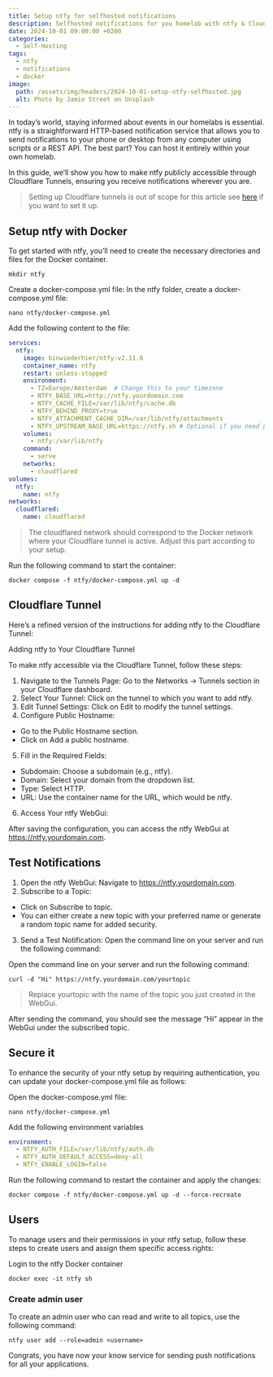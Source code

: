 ```yaml
---
title: Setup ntfy for selfhosted notifications
description: Selfhosted notifications for you homelab with ntfy & Cloudflare.
date: 2024-10-01 09:00:00 +0200
categories:
  - Self-Hosting
tags:
  - ntfy
  - notifications
  - docker
image:
  path: /assets/img/headers/2024-10-01-setup-ntfy-selfhosted.jpg
  alt: Photo by Jamie Street on Unsplash
---
```

In today’s world, staying informed about events in our homelabs is essential. ntfy is a straightforward HTTP-based notification service that allows you to send notifications to your phone or desktop from any computer using scripts or a REST API. The best part? You can host it entirely within your own homelab.

In this guide, we’ll show you how to make ntfy publicly accessible through Cloudflare Tunnels, ensuring you receive notifications wherever you are.

> Setting up Cloudflare tunnels is out of scope for this article see [here](https://medium.com/@svenvanginkel/self-hosting-securely-with-cloudflare-zero-trust-tunnels-0a9169378f78) if you want to set it up.

## Setup ntfy with Docker

To get started with ntfy, you’ll need to create the necessary directories and files for the Docker container.

```shell
mkdir ntfy
```
Create a docker-compose.yml file:
In the ntfy folder, create a docker-compose.yml file:

```shell
nano ntfy/docker-compose.yml
```
Add the following content to the file:
```yaml
services:
  ntfy:
    image: binwiederhier/ntfy:v2.11.0
    container_name: ntfy
    restart: unless-stopped
    environment:
      - TZ=Europe/Amsterdam  # Change this to your timezone
      - NTFY_BASE_URL=http://ntfy.yourdomain.com
      - NTFY_CACHE_FILE=/var/lib/ntfy/cache.db
      - NTFY_BEHIND_PROXY=true
      - NTFY_ATTACHMENT_CACHE_DIR=/var/lib/ntfy/attachments
      - NTFY_UPSTREAM_BASE_URL=https://ntfy.sh # Optional if you need push notifications on iOS
    volumes:
      - ntfy:/var/lib/ntfy
    command:
      - serve
    networks:
      - cloudflared
volumes:
  ntfy:
    name: ntfy
networks:
  cloudflared:
    name: cloudflared
```

> The cloudflared network should correspond to the Docker network where your Cloudflare tunnel is active. Adjust this part according to your setup.

Run the following command to start the container:

```
docker compose -f ntfy/docker-compose.yml up -d
```

## Cloudflare Tunnel

Here’s a refined version of the instructions for adding ntfy to the Cloudflare Tunnel:

Adding ntfy to Your Cloudflare Tunnel

To make ntfy accessible via the Cloudflare Tunnel, follow these steps:

1. Navigate to the Tunnels Page:
Go to the Networks -> Tunnels section in your Cloudflare dashboard.
2. Select Your Tunnel:
Click on the tunnel to which you want to add ntfy.
3. Edit Tunnel Settings:
Click on Edit to modify the tunnel settings.
4. Configure Public Hostname:
- Go to the Public Hostname section.
- Click on Add a public hostname.
5. Fill in the Required Fields:
- Subdomain: Choose a subdomain (e.g., ntfy).
- Domain: Select your domain from the dropdown list.
- Type: Select HTTP.
- URL: Use the container name for the URL, which would be ntfy.
6. Access Your ntfy WebGui:

After saving the configuration, you can access the ntfy WebGui at https://ntfy.yourdomain.com.


## Test Notifications

1. Open the ntfy WebGui:
Navigate to https://ntfy.yourdomain.com.
2. Subscribe to a Topic:
- Click on Subscribe to topic.
- You can either create a new topic with your preferred name or generate a random topic name for added security.
3. Send a Test Notification:
Open the command line on your server and run the following command:

Open the command line on your server and run the following command:

```
curl -d "Hi" https://ntfy.yourdomain.com/yourtopic
```

> 	Replace yourtopic with the name of the topic you just created in the WebGui.

After sending the command, you should see the message “Hi” appear in the WebGui under the subscribed topic.

## Secure it

To enhance the security of your ntfy setup by requiring authentication, you can update your docker-compose.yml file as follows:

Open the docker-compose.yml file:
```shell
nano ntfy/docker-compose.yml
```
Add the following environment variables
```yaml
environment:
  - NTFY_AUTH_FILE=/var/lib/ntfy/auth.db
  - NTFY_AUTH_DEFAULT_ACCESS=deny-all
  - NTFY_ENABLE_LOGIN=false
```

Run the following command to restart the container and apply the changes:

```
docker compose -f ntfy/docker-compose.yml up -d --force-recreate
```

## Users


To manage users and their permissions in your ntfy setup, follow these steps to create users and assign them specific access rights:

Login to the ntfy Docker container
```shell
docker exec -it ntfy sh
```

### Create admin user
To create an admin user who can read and write to all topics, use the following command:

```
ntfy user add --role=admin <username>
```

Congrats, you have now your know service for sending push notifications for all your applications.
